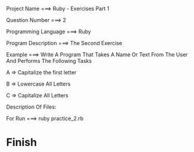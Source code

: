 Project Name ===> Ruby - Exercises Part 1

Question Number ===> 2

Programming Language ===> Ruby

Program Description ===> The Second Exercise

Example ===> Write A Program That Takes A Name Or Text From The User And Performs The Following Tasks

A => Capitalize the first letter

B => Lowercase All Letters

C => Capitalize All Letters

Description Of Files:

For Run ===> ruby practice_2.rb

# Finish
